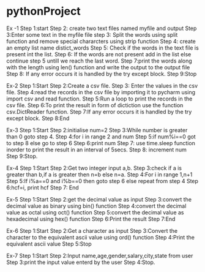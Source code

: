 # pythonProject
Ex -1
Step 1:start
Step 2: create two text files named myfile and output 
Step 3:Enter some text in the myfile file
step 3: Split the words using split function and remove special chararcters using strip function
Step 4: create an empty list name distict_words
Step 5: Check if the words in the text file is present int the list.
Step 6: If the words are not present add in the list else continue step 5 untill we reach the last word.
Step 7:print the words along with the length using len() function and write the output to the output file
Step 8: If any error occurs it is handled by the try except block.
Step 9:Stop

Ex-2
Step 1:Start
Step 2:Create a csv file.
Step 3: Enter the values in the csv file.
Step 4:read the records in the csv file by importing it to pycharm using import csv and read function.
Step 5:Run a loop to print the records in the csv file.
Step 6:To print the result in form of dictiction use the function csv.DictReader function.
Step 7:If any error occurs it is handled by the try except block.
Step 8:End

Ex-3
Step 1:Start
Step 2:initialise num=2
Step 3:While number is greater than 0 goto step 4.
Step 4:for i in range 2 and num
Step 5:if num%i==0 got to step 8 else go to step 6
Step 6:print num 
Step 7: use time.sleep function inorder to print the result in an interval of 5secs.
Step 8: increment num
Step 9:Stop.

Ex-4
Step 1:Start
Step 2:Get two integer input a,b.
Step 3:check if a is greater than b,if a is greater then n=b else n=a.
Step 4:For i in range 1,n+1
Step 5:If i%a==0 and i%b==0 then goto step 6 else repeat from step 4
Step 6:hcf=i, print hcf
Step 7: End

Ex-5
Step 1:Start
Step 2:get the decimal value as input
Step 3:convert the decimal value as binary using bin() function
Step 4:convert the decimal value as octal using oct() function
Step 5:convert the decimal value as hexadecimal using hex() function
Step 6:Print the result
Step 7:End


Ex-6
Step 1:Start
Step 2:Get a character as input
Step 3:Convert the character to the equivalent ascii value using ord() function
Step 4:Print the equivalent ascii value
Step 5:Stop

Ex-7
Step 1:Start
Step 2:Input name,age,gender,salary,city,state from user
Step 3:print the input value enterd by the user
Step 4:Stop.
